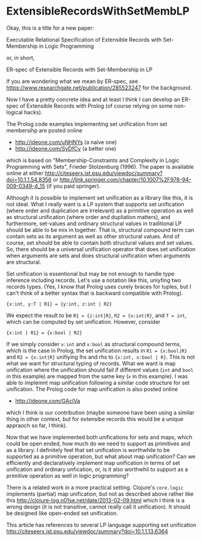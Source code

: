 # ExtensibleRecordsWithSetMembLP

Okay, this is a title for a new paper:

  Executable Relational Specification of Extensible Records with Set-Membership in Logic Programming

or, in short,

  ER-spec of Extensible Records with Set-Membership in LP

If you are wondering what we mean by ER-spec, see https://www.researchgate.net/publication/285523247 for the background.

Now I have a pretty concrete idea and at least I think I can develop an ER-spec
of Extensible Records with Prolog (of course relying on some non-logical hacks).

The Prolog code examples implementing set unification from set membersihp are posted online
  * http://ideone.com/uNHNYs (a naive one)
  * http://ideone.com/SyDfCy (a better one)

which is based on
"Membership-Constraints and Complexity in Logic Programming with Sets", Frieder Stolzenburg (1996).
The paper is available online at either
http://citeseerx.ist.psu.edu/viewdoc/summary?doi=10.1.1.54.8356
or
http://link.springer.com/chapter/10.1007%2F978-94-009-0349-4_15
(if you paid springer).

Although it is possible to implement set unification as a library like this, it is not ideal.
What I really want is a LP system that supports set unification (where order and duplication are irrelevant) as a primitive operation as well as structural unification (where order and dupliation matters), and furthermore, set-values and ordinary structural values in traditional LP should be able to be mix in together. That is, structural compound term can contain sets as its argument as well as other structural values. And of course, set should be able to contain both structural values and set values. So, there should be a universal unification operator that does set unification when arguments are sets and does structural unification when arguments are structural.

Set unification is essentional but may be not enough to handle type inference including records.
Let's use a notation like this, uniyfing two records types.
(Yes, I know that Prolog uses curely braces for tuples, but
I can't think of a better syntax that is backward compatible with Prolog).

    {x:int, y:T | R1} = {y:int, z:int | R2}

We expect the result to be `R1 = {z:int|R}`, `R2 = {x:int|R}`, and
`T = int`, which can be computed by set unification. However, consider

    {x:int | R1} = {x:bool | R2}

If we simply consider `x:int` and `x:bool` as structural compound terms,
which is the case in Prolog, the set unification results in `R1 = {x:bool|R}` and `R2 = {x:int|R}`
unifiying lhs and rhs to `{x:int, x:bool | R}`. This is not what we want for structural typing of records.
What we want is map unification where the unification should fail if different values (`int` and `bool`
in this example) are mapped from the same key (`x` in this example).
I was able to implemnt map unification following a similar code structure for set unification.
The Prolog code for map unification is also posted online
 * http://ideone.com/GAcIVa

which I think is our contribution (maybe someone have been using a similar thing in other context, but for extensibe records this would be a unique appraoch so far, I think).

Now that we have implemented both unifications for sets and maps, which could be open ended,
how much do we need to support as primitives and as a library.
I definitely feel that set unification is worthwhile to be supported as a primitive operation, but what about map unification?
Can we efficiently and declaratively implement map unification in terms of set unification and ordinary unfication, or, is it also worthwhil to support as a primitive operation as well in logic programming?

There is a related work in a more practical setting.
Clojure's `core.logic` implements (partial) map unification, but not as described above
rather like this http://clojure-log.n01se.net/date/2013-02-09.html
which I think is a wrong design (it is not transitive, cannot really call it unification).
It should be designed like open-ended set unification.

This article has references to several LP language supporting set unification
http://citeseerx.ist.psu.edu/viewdoc/summary?doi=10.1.1.13.6364
